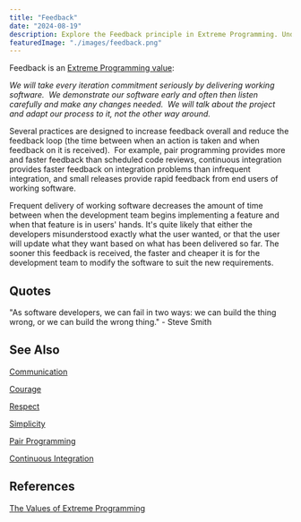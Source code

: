 ```yaml
---
title: "Feedback"
date: "2024-08-19"
description: Explore the Feedback principle in Extreme Programming. Understand how continuous feedback loops between developers, stakeholders, and customers drive improvement and ensure high-quality software delivery.
featuredImage: "./images/feedback.png"
---
```


Feedback is an [Extreme Programming value](http://www.extremeprogramming.org/values.html):

_We will take every iteration commitment seriously by delivering working software.  We demonstrate our software early and often then listen carefully and make any changes needed.  We will talk about the project and adapt our process to it, not the other way around._

Several practices are designed to increase feedback overall and reduce the feedback loop (the time between when an action is taken and when feedback on it is received).  For example, pair programming provides more and faster feedback than scheduled code reviews, continuous integration provides faster feedback on integration problems than infrequent integration, and small releases provide rapid feedback from end users of working software.

Frequent delivery of working software decreases the amount of time between when the development team begins implementing a feature and when that feature is in users' hands. It's quite likely that either the developers misunderstood exactly what the user wanted, or that the user will update what they want based on what has been delivered so far. The sooner this feedback is received, the faster and cheaper it is for the development team to modify the software to suit the new requirements.

## Quotes

"As software developers, we can fail in two ways: we can build the thing wrong, or we can build the wrong thing." - Steve Smith

## See Also

[Communication](/values/communication)

[Courage](/values/courage)

[Respect](/values/respect)

[Simplicity](/values/simplicity)

[Pair Programming](/practices/pair-programming)

[Continuous Integration](/practices/continuous-integration)

## References

[The Values of Extreme Programming](http://www.extremeprogramming.org/values.html)
